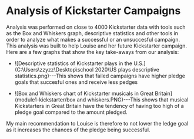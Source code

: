 # Analysis of Kickstarter Campaigns

Analysis was performed on close to 4000 Kickstarter data with tools such as the Box and Whiskers graph, descriptive statistics and other tools in order to analyze what makes a successful or an unsuccesful campaign. This analysis was built to help Louise and her future Kickstarter campaign. Here are a few graphs that show the key take-aways from our analysis:

* ![Descriptive statistics of Kickstarter plays in the U.S.](C:\Users\zzyzz\Desktop\school 2020\US plays descriptive statistics.png)---This shows that failed campaigns have higher pledge goals that succesful ones and receive less pedges

* ![Box and Whiskers chart of Kickstarter musicals in Great Britain](module1-kickstarter/box and whiskers.PNG)---This shows that musical Kickstarters in Great Britain have the tendency of having too high of a pledge goal compared to the amount pledged.

My main recommendation to Louise is therefore to not lower the ledge goal as it increases the chances of the pledge being successful. 
